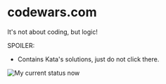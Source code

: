 # codewars.com

It's not about coding, but logic!


SPOILER:
 - Contains Kata's solutions, just do not click there.


![My current status now](https://www.codewars.com/users/eliacim/badges/large)
